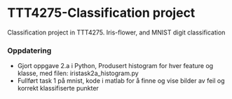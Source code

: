 # TTT4275-Classification project
Classification project in TTT4275.
Iris-flower, and MNIST digit classification

### Oppdatering
* Gjort oppgave 2.a i Python, Produsert histogram for hver feature og klasse, med filen: iristask2a_histogram.py
* Fullført task 1 på mnist, kode i matlab for å finne og vise bilder av feil og korrekt klassifiserte punkter 
